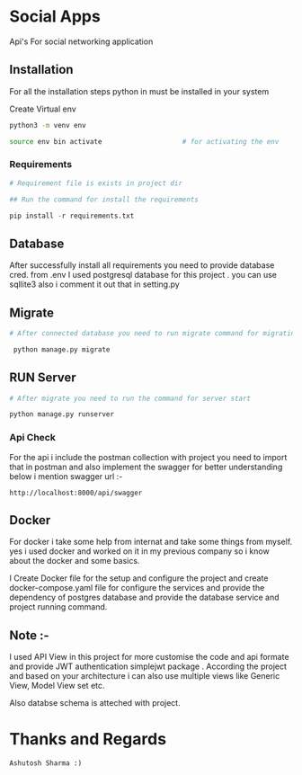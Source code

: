 # Social Apps 

Api's For social networking application 


## Installation

For all the installation steps python in must be installed in your system 

Create Virtual env 

```bash
python3 -m venv env 

source env bin activate                    # for activating the env
```

### Requirements

```python
# Requirement file is exists in project dir 

## Run the command for install the requirements

pip install -r requirements.txt

```

## Database

After successfully install all requirements you need to provide database cred. from .env
I used postgresql database for this project . you can use sqllite3 also i comment it out that in setting.py


## Migrate

```python
# After connected database you need to run migrate command for migrating database

 python manage.py migrate 
```
## RUN Server 

```python
# After migrate you need to run the command for server start

python manage.py runserver 

```

### Api Check 

For the api i include the postman collection with project you need to import that in postman and also implement the swagger for better understanding below i mention swagger url :- 

```
http://localhost:8000/api/swagger
```  
## Docker 

For docker i take some help from internat and take some things from myself. yes i used docker and worked on it in my previous company so i know about the docker and some basics. 

I Create Docker file for the setup and configure the project and create docker-compose.yaml file for configure the services and provide the dependency of postgres database and provide the database service and project running command.

## Note :- 

I used API View in this project for more customise the code and api formate and provide JWT authentication simplejwt package .
According the project and based on your architecture i can also use multiple views like Generic View, Model View set etc.

Also databse schema is atteched with project.


# Thanks and Regards

```
Ashutosh Sharma :)
```

